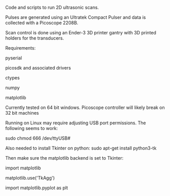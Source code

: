 Code and scripts to run 2D ultrasonic scans. 

Pulses are generated using an Ultratek Compact Pulser and data is collected with a Picoscope 2208B. 

Scan control is done using an Ender-3 3D printer gantry with 3D printed holders for the transducers.

Requirements:

pyserial

picosdk and associated drivers

ctypes

numpy

matplotlib

Currently tested on 64 bit windows. Picoscope controller will likely break on 32 bit machines

Running on Linux may require adjusting USB port permissions. The following seems to work:

sudo chmod 666 /dev/ttyUSB#

Also needed to install Tkinter on python: sudo apt-get install python3-tk

Then make sure the matplotlib backend is set to Tkinter:

import matplotlib

matplotlib.use('TkAgg')

import matplotlib.pyplot as plt